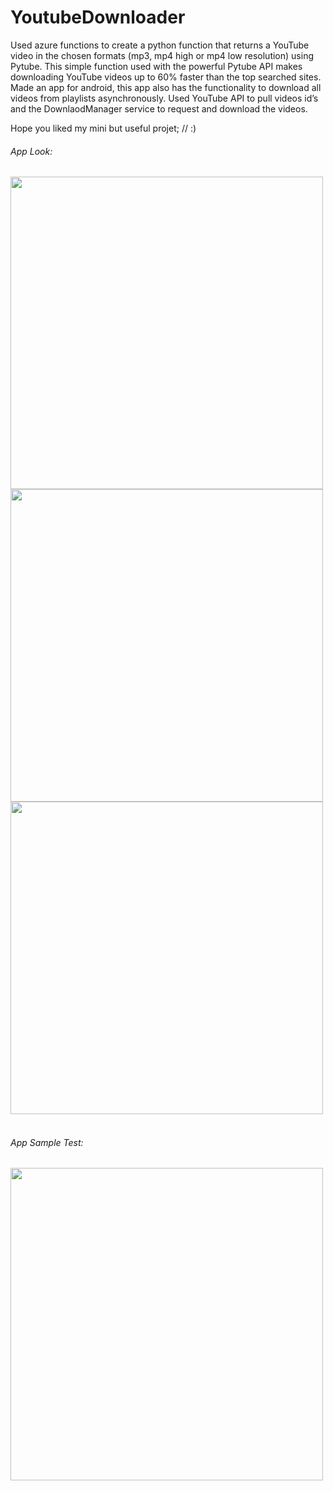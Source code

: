 # YoutubeDownloader

Used azure functions to create a python function that returns a YouTube video in the chosen formats (mp3, mp4 high or mp4 low resolution) using Pytube. This simple function used with the powerful Pytube API makes downloading YouTube videos up to 60% faster than the top searched sites. Made an app for android, this app also has the functionality to download all videos from playlists asynchronously. Used YouTube API to pull videos id’s and the DownlaodManager service to request and download the videos.

Hope you liked my mini but useful projet; // :)


###### App Look:


<a href="url"><img src="https://user-images.githubusercontent.com/46162359/205375458-1ae8d3f3-1e8f-408f-93f7-2f3006e988ec.jpg" align="left" height="500" ></a>
<a href="url"><img src="https://user-images.githubusercontent.com/46162359/205375980-67a6144f-c649-4050-b6c9-5b25bb30e5ce.jpg" align="left" height="500" ></a>
<a href="url"><img src="https://user-images.githubusercontent.com/46162359/205376029-822b3ae0-4afd-4459-a6e4-55d15eefc84e.jpg" align="left" height="500" ></a>


<br clear="left"/>
<br clear="left"/>

###### App Sample Test:

<a href="url"><img src="https://user-images.githubusercontent.com/46162359/205377705-a8490007-e4b7-4746-a5d7-a904f93a68de.gif" align="left" height="500" ></a>
